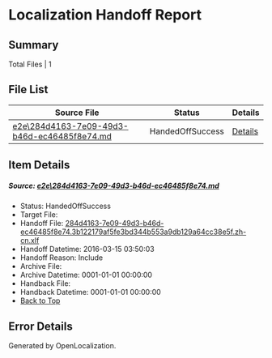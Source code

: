 # <a name='report-top'></a> Localization Handoff Report

## Summary
 Total Files | 1

## File List
 Source File | Status | Details 
 ----------- | ------ | ------- 
 [e2e\284d4163-7e09-49d3-b46d-ec46485f8e74.md](https://github.com/OpenLocalizationTest/oltest/blob/c57c7780346e687f5c4290a4e3512ea9b4c65ec9/e2e/284d4163-7e09-49d3-b46d-ec46485f8e74.md) | HandedOffSuccess | [Details](#e322a4629f0307d803b273b9ee88e0769bcc6bca1)

## Item Details
##### <a name='e322a4629f0307d803b273b9ee88e0769bcc6bca1'></a> Source: [e2e\284d4163-7e09-49d3-b46d-ec46485f8e74.md](https://github.com/OpenLocalizationTest/oltest/blob/c57c7780346e687f5c4290a4e3512ea9b4c65ec9/e2e/284d4163-7e09-49d3-b46d-ec46485f8e74.md)
* Status: HandedOffSuccess
* Target File: 
* Handoff File: [284d4163-7e09-49d3-b46d-ec46485f8e74.3b122179af5fe3bd344b553a9db129a64cc38e5f.zh-cn.xlf](https://github.com/OpenLocalizationTestOrg/olhandoff/blob/0310d09f20bab93600c5aede2c87cc49e7b2a68e/ol-handoff/OpenLocalizationTestOrg/oltest.zh-cn/yuwzho/ht/284d4163-7e09-49d3-b46d-ec46485f8e74.3b122179af5fe3bd344b553a9db129a64cc38e5f.zh-cn.xlf)
* Handoff Datetime: 2016-03-15 03:50:03
* Handoff Reason: Include
* Archive File: 
* Archive Datetime: 0001-01-01 00:00:00
* Handback File: 
* Handback Datetime: 0001-01-01 00:00:00
* [Back to Top](#report-top)


## Error Details

Generated by OpenLocalization.
